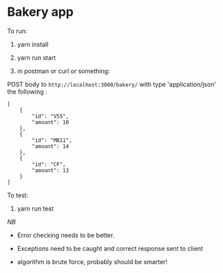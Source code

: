 Bakery app
===========

To run:

1. yarn install

2. yarn run start

3. in postman or curl or something:

POST body to `http://localhost:3000/bakery/` with type 'application/json' the following :

```
[
    {
        "id": "VS5",
        "amount": 10
    },
    {
    	"id": "MB11",
    	"amount": 14
    },
    {
    	"id": "CF",
        "amount": 13
    }
]
```

To test:

1. yarn run test


*NB*
- Error checking needs to be better.

- Exceptions need to be caught and correct response sent to client

- algorithm is brute force, probably should be smarter!
